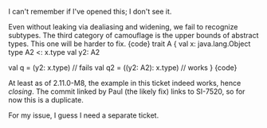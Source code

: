 I can't remember if I've opened this; I don't see it.

Even without leaking via dealiasing and widening, we fail to recognize subtypes. The third category of camouflage is the upper bounds of abstract types.  This one will be harder to fix.
{code}
trait A {
  val x: java.lang.Object
  type A2 <: x.type
  val y2: A2

  val q = (y2: x.type)        // fails
  val q2 = ((y2: A2): x.type) // works
}
{code}

At least as of 2.11.0-M8, the example in this ticket indeed works, hence *closing*. The commit linked by Paul (the likely fix) links to SI-7520, so for now this is a duplicate.

For my issue, I guess I need a separate ticket.
